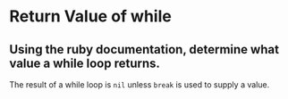 # Return Value of while

## Using the ruby documentation, determine what value a while loop returns.

The result of a while loop is `nil` unless `break` is used to supply a value.
